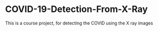 # COVID-19-Detection-From-X-Ray
This is a course project, for detecting the COVID using the X ray images
